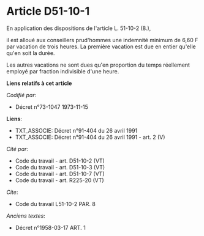 # Article D51-10-1

En application des dispositions de l'article L. 51-10-2 (8.),

il est alloué aux conseillers prud'hommes une indemnité minimum de 6,60 F par vacation de trois heures. La première vacation
est due en entier qu'elle qu'en soit la durée.

Les autres vacations ne sont dues qu'en proportion du temps réellement employé par fraction indivisible d'une heure.

**Liens relatifs à cet article**

_Codifié par_:

  - Décret n°73-1047 1973-11-15

**Liens**:

  - TXT_ASSOCIE: Décret n°91-404 du 26 avril 1991
  - TXT_ASSOCIE: Décret n°91-404 du 26 avril 1991 - art. 2 (V)

_Cité par_:

  - Code du travail - art. D51-10-2 (VT)
  - Code du travail - art. D51-10-3 (VT)
  - Code du travail - art. D51-10-7 (VT)
  - Code du travail - art. R225-20 (VT)

_Cite_:

  - Code du travail L51-10-2 PAR. 8

_Anciens textes_:

  - Décret n°1958-03-17 ART. 1
